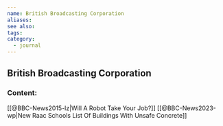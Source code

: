 ```yaml
---
name: British Broadcasting Corporation
aliases:
see also:
tags:
category:
  - journal
---
```


## British Broadcasting Corporation

### Content:
[[@BBC-News2015-lz|Will A Robot Take Your Job?]]
[[@BBC-News2023-wp|New Raac Schools List Of Buildings With Unsafe Concrete]]